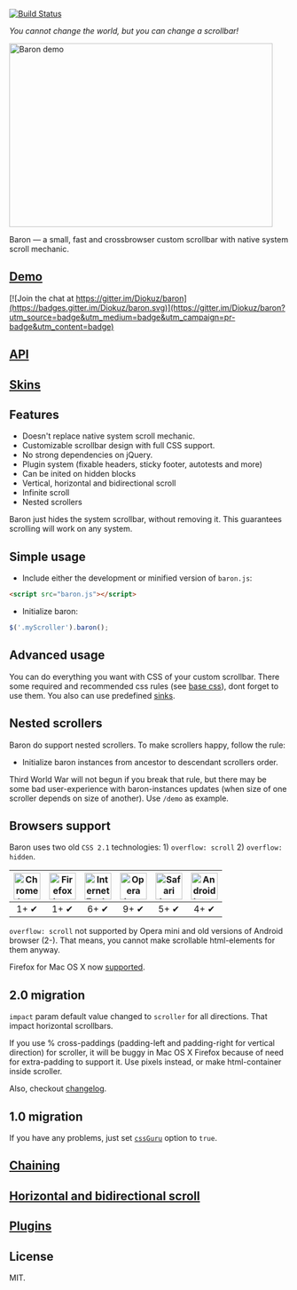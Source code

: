 [![Build Status](https://travis-ci.org/Diokuz/baron.svg)](https://travis-ci.org/Diokuz/baron)

*You cannot change the world, but you can change a scrollbar!*

<img src="http://diokuz.github.io/pics/demo.gif" width="475px" height="331px" alt="Baron demo">

Baron — a small, fast and crossbrowser custom scrollbar with native system scroll mechanic.

## [Demo](http://diokuz.github.io/baron/)

[![Join the chat at https://gitter.im/Diokuz/baron](https://badges.gitter.im/Diokuz/baron.svg)](https://gitter.im/Diokuz/baron?utm_source=badge&utm_medium=badge&utm_campaign=pr-badge&utm_content=badge)

## [API](docs/api.md)

## [Skins](skins/)

## Features

- Doesn't replace native system scroll mechanic.
- Customizable scrollbar design with full CSS support.
- No strong dependencies on jQuery.
- Plugin system (fixable headers, sticky footer, autotests and more)
- Can be inited on hidden blocks
- Vertical, horizontal and bidirectional scroll
- Infinite scroll
- Nested scrollers

Baron just hides the system scrollbar, without removing it. This guarantees scrolling will work on any system.

## Simple usage

* Include either the development or minified version of `baron.js`:

```html
<script src="baron.js"></script>
```

* Initialize baron:

```js
$('.myScroller').baron();
```

## Advanced usage

You can do everything you want with CSS of your custom scrollbar. There some required and recommended css rules (see [base css](baron.css)), dont forget to use them. You also can use predefined [sinks](skins/).

## Nested scrollers

Baron do support nested scrollers. To make scrollers happy, follow the rule:

* Initialize baron instances from ancestor to descendant scrollers order.

Third World War will not begun if you break that rule, but there may be some bad user-experience with baron-instances updates (when size of one scroller depends on size of another). Use `/demo` as example.

## Browsers support

Baron uses two old `CSS 2.1` technologies: 1) `overflow: scroll` 2) `overflow: hidden`.

| <img src="http://diokuz.github.io/pics/chrome.png" width="48px" height="48px" alt="Chrome logo"> | <img src="http://diokuz.github.io/pics/firefox.png" width="48px" height="48px" alt="Firefox logo"> | <img src="http://diokuz.github.io/pics/ie.png" width="48px" height="48px" alt="Internet Explorer logo"> | <img src="http://diokuz.github.io/pics/opera.png" width="48px" height="48px" alt="Opera logo"> | <img src="http://diokuz.github.io/pics/safari.png" width="48px" height="48px" alt="Safari logo"> | <img src="http://diokuz.github.io/pics/android.png" width="48px" height="48px" alt="Android browser logo"> |
|:---:|:---:|:---:|:---:|:---:|:---:|
| 1+ ✔ | 1+ ✔ | 6+ ✔ | 9+ ✔ | 5+ ✔ | 4+ ✔ |

`overflow: scroll` not supported by Opera mini and old versions of Android browser (2-). That means, you cannot make scrollable html-elements for them anyway.

Firefox for Mac OS X now [supported](https://github.com/Diokuz/baron/issues/110).

## 2.0 migration

`impact` param default value changed to `scroller` for all directions. That impact horizontal scrollbars.

If you use % cross-paddings (padding-left and padding-right for vertical direction) for scroller, it will be buggy in Mac OS X Firefox because of need for extra-padding to support it. Use pixels instead, or make html-container inside scroller.

Also, checkout [changelog](changelog.md).

## 1.0 migration

If you have any problems, just set [`cssGuru`](docs/api.md) option to `true`.

## [Chaining](docs/chaining.md)

## [Horizontal and bidirectional scroll](docs/bidir.md)

## [Plugins](docs/plugins.md)

## License

MIT.
